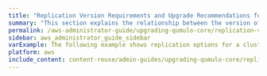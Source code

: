 ```yaml
---
title: "Replication Version Requirements and Upgrade Recommendations for Qumulo Core"
summary: "This section explains the relationship between the version of Qumulo Core that a cluster runs and data replication between it and other clusters. It also gives recommendations for upgrading Qumulo Core in relation to data replication tasks."
permalink: /aws-administrator-guide/upgrading-qumulo-core/replication-version-requirements-upgrade-recommendations.html
sidebar: aws_administrator_guide_sidebar
varExample: The following example shows replication options for a cluster running the 
platform: aws
include_content: content-reuse/admin-guides/upgrading-qumulo-core/replication-version-requirements-upgrade-recommendations.md
---
```


